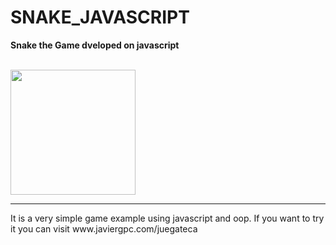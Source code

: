 # SNAKE_JAVASCRIPT
<p><b>Snake the Game dveloped on javascript</b><p><br>
<img src="https://media.giphy.com/media/zPdwt79PXjMEo/giphy.gif" width="200" height="200" > <br>
<hr>
It is a very simple game example using javascript and oop.
If  you want to try it you can visit www.javiergpc.com/juegateca
